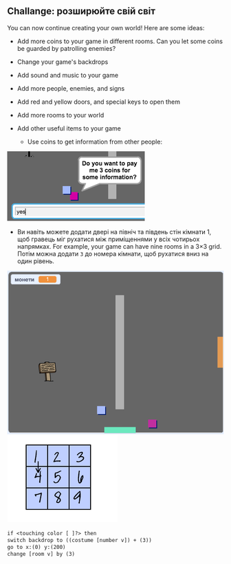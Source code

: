 ## Challange: розширюйте свій світ

You can now continue creating your own world! Here are some ideas:

+ Add more coins to your game in different rooms. Can you let some coins be guarded by patrolling enemies?
+ Change your game's backdrops
+ Add sound and music to your game
+ Add more people, enemies, and signs
+ Add red and yellow doors, and special keys to open them
+ Add more rooms to your world
+ Add other useful items to your game
    
    + Use coins to get information from other people:

![screenshot](images/world-bribe.png)

+ Ви навіть можете додати двері на північ та південь стін кімнати 1, щоб гравець міг рухатися між приміщеннями у всіх чотирьох напрямках. For example, your game can have nine rooms in a 3×3 grid. Потім можна додати ` 3 ` до номера кімнати, щоб рухатися вниз на один рівень.

![скріншот](images/north-south-rooms.png) ![screenshot](images/number-grid.png)

```blocks3
if <touching color [ ]?> then
switch backdrop to ((costume [number v]) + (3))
go to x:(0) y:(200)
change [room v] by (3)
```